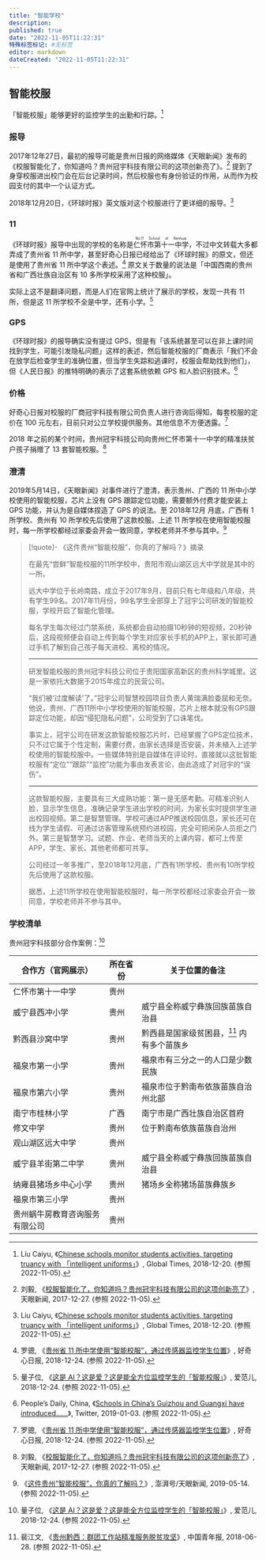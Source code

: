 ```yaml
---
title: "智能学校"
description:
published: true
date: "2022-11-05T11:22:31"
特殊标签标记: #无标签
editor: markdown
dateCreated: "2022-11-05T11:22:31"
---
```


## 智能校服

「智能校服」能够更好的监控学生的出勤和行踪。[^1132856]

### 报导

2017年12年27日，最初的报导可能是贵州日报的网络媒体《天眼新闻》发布的《校服智能化了，你知道吗？贵州冠宇科技有限公司的这项创新亮了》。[^11694] 提到了身穿校服进出校门会在后台记录时间，然后校服也有身份验证的作用，从而作为校园支付的其中一个认证方式。

[^11694]: 刘毅, 《[校服智能化了，你知道吗？贵州冠宇科技有限公司的这项创新亮了](https://web.archive.org/web/20210801173430/http://jgz.app.todayguizhou.com/news/news-news_detail-news_id-11514336811694.html)》, 天眼新闻, 2017-12-27. (参照 2022-11-05).

2018年12月20日，《环球时报》英文版对这个校服进行了更详细的报导。[^1132856]

[^1132856]: Liu Caiyu, 《[Chinese schools monitor students activities, targeting truancy with 「intelligent uniforms」](https://web.archive.org/web/20181223013024/http://www.globaltimes.cn/content/1132856.shtml)》, Global Times, 2018-12-20. (参照 2022-11-05).

### 11

《环球时报》报导中出现的学校的名称是<ruby>仁怀市第十一中学<rp>(</rp><rt>No.11 School of Renhuai</rt><rp>)</rp></ruby>，不过中文转载大多都弄成了贵州省 11 所中学，甚至好奇心日报已经给出了《环球时报》的原文，但还是使用了贵州省 11 所中学这个表述。[^59632] 原文关于数量的说法是「中国西南的贵州省和广西壮族自治区有 10 多所学校采用了这种校服」。

[^59632]: 罗骢, 《[贵州省 11 所中学使用“智能校服”，通过传感器监控学生位置](https://web.archive.org/web/20181224091626/https://www.qdaily.com/articles/59632.html)》, 好奇心日报, 2018-12-24. (参照 2022-11-05).

实际上这不是翻译问题，而是人们在官网上统计了展示的学校，发现一共有 11 所，但是这 11 所学校不全是中学，还有小学。[^1152095]

[^1152095]: 量子位, 《[这是 AI？这是爱？这是能全方位监控学生的「智能校服」](https://web.archive.org/web/20211019094954/https://www.ifanr.com/1152095)》, 爱范儿, 2018-12-24. (参照 2022-11-05).

### GPS

《环球时报》的报导确实没有提过 GPS，但是有「该系统甚至可以在非上课时间找到学生，可能引发隐私问题」这样的表述，然后智能校服的厂商表示「我们不会在放学后检查学生的准确位置，但当学生失踪和逃课时，校服会帮助找到他们」，但《人民日报》的推特明确的表示了这套系统依赖 GPS 和人脸识别技术。[^34112]

[^34112]: People’s Daily, China, 《[Schools in China’s Guizhou and Guangxi have introduced……](https://web.archive.org/web/20220524224302/https://twitter.com/PDChina/status/1080728488825434112)》, Twitter, 2019-01-03. (参照 2022-11-05).

### 价格

好奇心日报对校服的厂商冠宇科技有限公司负责人进行咨询后得知，每套校服的定价在 100 元左右，目前只对公立学校提供服务。其他信息不方便透露。[^59632]

2018 年之前的某个时间，贵州冠宇科技公司向贵州仁怀市第十一中学的精准扶贫户孩子捐赠了 13 套智能校服。[^11694]

### 澄清

2019年5月14日，《天眼新闻》对事件进行了澄清，表示贵州、广西的 11 所中小学校使用的智能校服，芯片上没有 GPS 跟踪定位功能，需要额外付费才能安装上 GPS 功能，并认为是自媒体捏造了 GPS 的说法。至 2018年12月 月底，广西有 1 所学校、贵州有 10 所学校先后使用了这款校服。上述 11 所学校在使用智能校服时，每一所学校都经过家委会开会一致同意，学校老师并不参与其中。[^3451367]

[^3451367]: 《[这件贵州“智能校服”，你真的了解吗？](https://web.archive.org/web/20221105031718/https://www.thepaper.cn/newsDetail_forward_3451367)》, 澎湃号/天眼新闻, 2019-05-14. (参照 2022-11-05).

> [!quote]- 《这件贵州“智能校服”，你真的了解吗？》摘录
>
> 在最先“尝鲜”智能校服的11所学校中，贵阳市观山湖区远大中学就是其中的一所。
>
> 远大中学位于长岭南路，成立于2017年9月，目前只有七年级和八年级，共有学生99名。2017年11月份，99名学生全部穿上了冠宇公司研发的智能校服，学校开启了智能化管理。
>
> 每名学生每次经过门禁系统，系统都会自动拍摄10秒钟的短视频，20秒钟后，这段视频便会自动上传到每个学生对应家长手机的APP上，家长即可通过手机了解到自己孩子每天进校、离校的情况。
>
> ---
>
> 研发智能校服的贵州冠宇科技公司位于贵阳国家高新区的贵州科学城里。这是一家依托大数据于2015年成立的民营公司。
>
> “我们被‘过度解读’了。”冠宇公司智慧校园项目负责人黄瑞满脸委屈和无奈。他说，贵州、广西11所中小学校使用的智能校服，芯片上根本就没有GPS跟踪定位功能，却因“侵犯隐私问题”，公司受到了口诛笔伐。
>
> 事实上，冠宇公司在研发这款智能校服芯片时，已经掌握了GPS定位技术，只不过它属于个性定制，需要付费，由家长选择是否安装，并未植入上述学校使用的智能校服中。一些媒体特别是自媒体在评论时，直接就以这批智能校服有“定位”“跟踪”“监控”功能为事由发表言论，由此造成了对冠宇的“误伤”。
>
> ---
>
> 这款智能校服，主要具有三大成熟功能：第一是无感考勤。可精准识别人脸，显示学生信息，准确记录学生进出学校的时间，为家长实时提供学生进出校园视频。第二是智慧管理。学校可通过APP推送校园信息，家长还可在线为学生请假、可通过访客管理系统预约进校园，完全可把闲杂人员拒之门外。第三是智慧学习。试题、作业、老师当天的上课内容，都可上传至APP，学生、家长、其他老师都可共享。
>
> 公司经过一年多推广，至2018年12月底，广西有1所学校、贵州有10所学校先后使用了这款校服。
>
> 据悉，上述11所学校在使用智能校服时，每一所学校都经过家委会开会一致同意，学校老师并不参与其中。

### 学校清单

贵州冠宇科技部分合作案例：[^1152095]

| 合作方（官网展示）             | 所在省份 | 关于位置的备注                              |
| ------------------------------ | -------- | ------------------------------------------- |
| 仁怀市第十一中学               | 贵州     |                                             |
| 威宁县西冲小学                 | 贵州     | 威宁县全称威宁彝族回族苗族自治县            |
| 黔西县沙窝中学                 | 贵州     | 黔西县是国家级贫困县，[^628] 内有多个苗族乡 |
| 福泉市第一小学                 | 贵州     | 福泉市有三分之一的人口是少数民族            |
| 福泉市第六小学                 | 贵州     | 福泉市位于黔南布依族苗族自治州北部          |
| 南宁市桂林小学                 | 广西     | 南宁市是广西壮族自治区首府                  |
| 修文中学                       | 贵州     | 位于黔南布依族苗族自治州                    |
| 观山湖区远大中学               | 贵州     |                                             |
| 威宁县羊街第二中学             | 贵州     | 威宁县全称威宁彝族回族苗族自治县            |
| 纳雍县猪场乡中心小学           | 贵州     | 猪场乡全称猪场苗族彝族乡                    |
| 福泉市第三小学                 | 贵州     |                                             |
| 贵州蜗牛房教育咨询服务有限公司 | 贵州     |                                             |

[^628]: 裴江文, 《[贵州黔西：群团工作站精准服务脱贫攻坚](https://web.archive.org/web/20221105064222/http://zqb.cyol.com/html/2018-06/28/nw.D110000zgqnb_20180628_3-04.htm)》, 中国青年报, 2018-06-28. (参照 2022-11-05).
